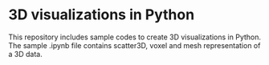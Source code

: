 # 3D visualizations in Python
This repository includes sample codes to create 3D visualizations in Python.
The sample .ipynb file contains scatter3D, voxel and mesh representation of a 3D data.
